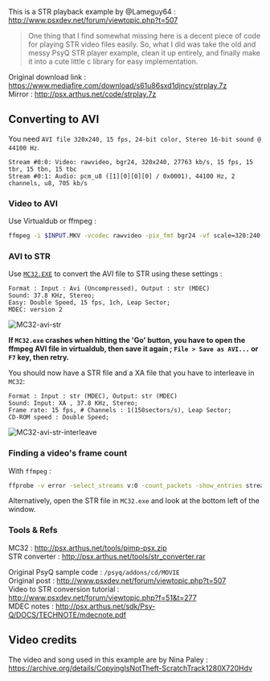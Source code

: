This is a STR playback example by @Lameguy64 : http://www.psxdev.net/forum/viewtopic.php?t=507

> One thing that I find somewhat missing here is a decent piece of code for playing STR video files easily. So, what I did was take the old and messy PsyQ STR player example, clean it up entirely, and finally make it into a cute little c library for easy implementation.

Original download link : https://www.mediafire.com/download/s61u86sxd1djncy/strplay.7z  
Mirror : http://psx.arthus.net/code/strplay.7z  

## Converting to AVI

You need `AVI file 320x240, 15 fps, 24-bit color, Stereo 16-bit sound @ 44100 Hz`.  

```
Stream #0:0: Video: rawvideo, bgr24, 320x240, 27763 kb/s, 15 fps, 15 tbr, 15 tbn, 15 tbc
Stream #0:1: Audio: pcm_u8 ([1][0][0][0] / 0x0001), 44100 Hz, 2 channels, u8, 705 kb/s
```

### Video to AVI

Use Virtualdub or ffmpeg :  

```bash
ffmpeg -i $INPUT.MKV -vcodec rawvideo -pix_fmt bgr24 -vf scale=320:240,setsar=1:1 -acodec pcm_u8 -ar 44100 -r 15 $OUTPUT.avi
```

### AVI to STR

Use [`MC32.EXE`](http://psx.arthus.net/tools/pimp-psx.zip) to convert the AVI file to STR using these settings :  

```
Format : Input : Avi (Uncompressed), Output : str (MDEC)
Sound: 37.8 KHz, Stereo;
Easy: Double Speed, 15 fps, 1ch, Leap Sector;
MDEC: version 2
```

![MC32-avi-str](https://wiki.arthus.net/assets/MC32-avi-str.png)

**If `MC32.exe` crashes when hitting the 'Go' button, you have to open the ffmpeg AVI file in virtualdub, then save it again ; `File > Save as AVI...` or `F7` key, then retry.**  

You should now have a STR file and a XA file that you have to interleave in `MC32`:

```
Format : Input : str (MDEC), Output: str (MDEC)
Sound: Input: XA , 37.8 KHz, Stereo;
Frame rate: 15 fps, # Channels : 1(150sectors/s), Leap Sector;
CD-ROM speed : Double Speed;
```

![MC32-avi-str-interleave](https://wiki.arthus.net/assets/MC32-avi-str-interleaved.png)

### Finding a video's frame count

With `ffmpeg` :

```bash
ffprobe -v error -select_streams v:0 -count_packets -show_entries stream=nb_read_packets -of csv=p=0 VIDEOFILE.AVI
```

Alternatively, open the STR file in `MC32.exe` and look at the bottom left of the window.

### Tools & Refs

MC32 : http://psx.arthus.net/tools/pimp-psx.zip  
STR converter : http://psx.arthus.net/tools/str_converter.rar  

Original PsyQ sample code : `/psyq/addons/cd/MOVIE`  
Original post : http://www.psxdev.net/forum/viewtopic.php?t=507  
Video to STR conversion tutorial : http://www.psxdev.net/forum/viewtopic.php?f=51&t=277  
MDEC notes : http://psx.arthus.net/sdk/Psy-Q/DOCS/TECHNOTE/mdecnote.pdf  

## Video credits 

The video and song used in this example are by Nina Paley : https://archive.org/details/CopyingIsNotTheft-ScratchTrack1280X720Hdv  

